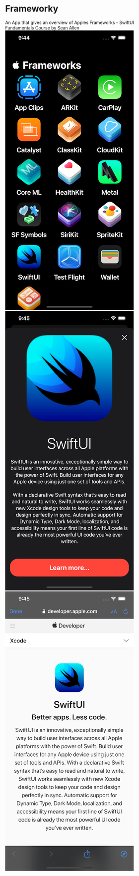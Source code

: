 # Frameworky
An App that gives an overview of Apples Frameworks - SwiftUI Fundamentals Course by Sean Allen
![test](1.png)
![test](2.png)
![test](3.png)
